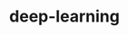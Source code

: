 ---
layout: posts_by_category
categories: deep_learning
title: deep-learning
permalink: /category/deep_learning
---